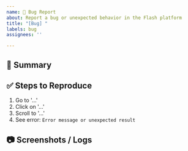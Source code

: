 ```yaml
---
name: 🐛 Bug Report
about: Report a bug or unexpected behavior in the Flash platform
title: "[Bug] "
labels: bug
assignees: ''

---
```


## 🧩 Summary

<!-- Describe the bug briefly: what’s wrong, where, and when it happens -->

## ✅ Steps to Reproduce

1. Go to '...'
2. Click on '...'
3. Scroll to '...'
4. See error: `Error message or unexpected result`

## 📷 Screenshots / Logs

<!-- If applicable, add screenshots, logs, or console errors -->

